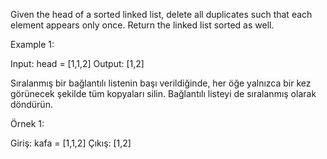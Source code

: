 Given the head of a sorted linked list, delete all duplicates such that each element appears only once. Return the linked list sorted as well.

 

Example 1:


Input: head = [1,1,2]
Output: [1,2]

Sıralanmış bir bağlantılı listenin başı verildiğinde, her öğe yalnızca bir kez görünecek şekilde tüm kopyaları silin. Bağlantılı listeyi de sıralanmış olarak döndürün.



Örnek 1:


Giriş: kafa = [1,1,2]
Çıkış: [1,2]
